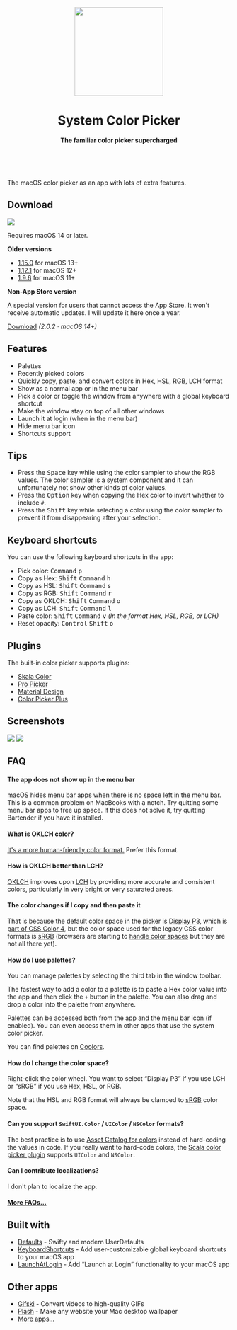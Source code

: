 <div align="center">
	<a href="https://sindresorhus.com/system-color-picker">
		<img src="Stuff/AppIcon-readme.png" width="200" height="200">
	</a>
	<h1>System Color Picker</h1>
	<p>
		<b>The familiar color picker supercharged</b>
	</p>
	<br>
	<br>
	<br>
</div>

The macOS color picker as an app with lots of extra features.

## Download

[![](https://sindresorhus.com/assets/download-on-app-store-badge.svg)](https://apps.apple.com/app/id1545870783)

Requires macOS 14 or later.

**Older versions**

- [1.15.0](https://github.com/sindresorhus/System-Color-Picker/releases/download/v1.15.0/Color.Picker.1.15.0.-.macOS.13.zip) for macOS 13+
- [1.12.1](https://github.com/sindresorhus/System-Color-Picker/releases/download/v1.12.1/Color.Picker.1.12.1.-.macOS.12.zip) for macOS 12+
- [1.9.6](https://github.com/sindresorhus/System-Color-Picker/releases/download/v1.9.6/Color.Picker.1.9.6.-.macOS.11.zip) for macOS 11+

**Non-App Store version**

A special version for users that cannot access the App Store. It won't receive automatic updates. I will update it here once a year.

[Download](https://www.dropbox.com/scl/fi/reztjse2ei8xsegdb3iic/Color-Picker-2.0.2-1718996226.zip?rlkey=1bi5zf6r1jb2wcrheve8tddya&raw=1) *(2.0.2 · macOS 14+)*

## Features

- Palettes
- Recently picked colors
- Quickly copy, paste, and convert colors in Hex, HSL, RGB, LCH format
- Show as a normal app or in the menu bar
- Pick a color or toggle the window from anywhere with a global keyboard shortcut
- Make the window stay on top of all other windows
- Launch it at login (when in the menu bar)
- Hide menu bar icon
- Shortcuts support

## Tips

- Press the <kbd>Space</kbd> key while using the color sampler to show the RGB values. The color sampler is a system component and it can unfortunately not show other kinds of color values.
- Press the <kbd>Option</kbd> key when copying the Hex color to invert whether to include `#`.
- Press the <kbd>Shift</kbd> key while selecting a color using the color sampler to prevent it from disappearing after your selection.

## Keyboard shortcuts

You can use the following keyboard shortcuts in the app:

- Pick color: <kbd>Command</kbd> <kbd>p</kbd>
- Copy as Hex: <kbd>Shift</kbd> <kbd>Command</kbd> <kbd>h</kbd>
- Copy as HSL: <kbd>Shift</kbd> <kbd>Command</kbd> <kbd>s</kbd>
- Copy as RGB: <kbd>Shift</kbd> <kbd>Command</kbd> <kbd>r</kbd>
- Copy as OKLCH: <kbd>Shift</kbd> <kbd>Command</kbd> <kbd>o</kbd>
- Copy as LCH: <kbd>Shift</kbd> <kbd>Command</kbd> <kbd>l</kbd>
- Paste color: <kbd>Shift</kbd> <kbd>Command</kbd> <kbd>v</kbd> *(In the format Hex, HSL, RGB, or LCH)*
- Reset opacity: <kbd>Control</kbd> <kbd>Shift</kbd> <kbd>o</kbd>

## Plugins

The built-in color picker supports plugins:

- [Skala Color](https://bjango.com/mac/skalacolor/)
- [Pro Picker](https://formulae.brew.sh/cask/colorpicker-propicker)
- [Material Design](https://github.com/johnyanarella/MaterialDesignColorPicker)
- [Color Picker Plus](https://github.com/viktorstrate/color-picker-plus)

## Screenshots

![](Stuff/screenshot1.jpg)
![](Stuff/screenshot2.jpg)

## FAQ

#### The app does not show up in the menu bar

macOS hides menu bar apps when there is no space left in the menu bar. This is a common problem on MacBooks with a notch. Try quitting some menu bar apps to free up space. If this does not solve it, try quitting Bartender if you have it installed.

#### What is OKLCH color?

[It's a more human-friendly color format.](https://evilmartians.com/chronicles/oklch-in-css-why-quit-rgb-hsl) Prefer this format.

#### How is OKLCH better than LCH?

[OKLCH](https://evilmartians.com/chronicles/oklch-in-css-why-quit-rgb-hsl) improves upon [LCH](https://lea.verou.me/2020/04/lch-colors-in-css-what-why-and-how/) by providing more accurate and consistent colors, particularly in very bright or very saturated areas.

#### The color changes if I copy and then paste it

That is because the default color space in the picker is [Display P3](https://en.wikipedia.org/wiki/DCI-P3), which is [part of CSS Color 4](https://drafts.csswg.org/css-color-4/#valdef-color-display-p3), but the color space used for the legacy CSS color formats is [sRGB](https://en.wikipedia.org/wiki/SRGB) (browsers are starting to [handle color spaces](https://css-tricks.com/the-expanding-gamut-of-color-on-the-web/) but they are not all there yet).

#### How do I use palettes?

You can manage palettes by selecting the third tab in the window toolbar.

The fastest way to add a color to a palette is to paste a Hex color value into the app and then click the `+` button in the palette. You can also drag and drop a color into the palette from anywhere.

Palettes can be accessed both from the app and the menu bar icon (if enabled). You can even access them in other apps that use the system color picker.

You can find palettes on [Coolors](https://coolors.co/palettes/trending).

#### How do I change the color space?

Right-click the color wheel. You want to select “Display P3” if you use LCH or “sRGB” if you use Hex, HSL, or RGB.

Note that the HSL and RGB format will always be clamped to [sRGB](https://en.wikipedia.org/wiki/SRGB) color space.

#### Can you support `SwiftUI.Color` / `UIColor` / `NSColor` formats?

The best practice is to use [Asset Catalog for colors](https://devblog.xero.com/managing-ui-colours-with-ios-11-asset-catalogs-16500ba48205) instead of hard-coding the values in code. If you really want to hard-code colors, the [Scala color picker plugin](https://bjango.com/mac/skalacolor/) supports `UIColor` and `NSColor`.

#### Can I contribute localizations?

I don't plan to localize the app.

#### [More FAQs…](https://sindresorhus.com/apps/faq)

## Built with

- [Defaults](https://github.com/sindresorhus/Defaults) - Swifty and modern UserDefaults
- [KeyboardShortcuts](https://github.com/sindresorhus/KeyboardShortcuts) - Add user-customizable global keyboard shortcuts to your macOS app
- [LaunchAtLogin](https://github.com/sindresorhus/LaunchAtLogin) - Add “Launch at Login” functionality to your macOS app

## Other apps

- [Gifski](https://github.com/sindresorhus/Gifski) - Convert videos to high-quality GIFs
- [Plash](https://github.com/sindresorhus/Plash) - Make any website your Mac desktop wallpaper
- [More apps…](https://sindresorhus.com/apps)
